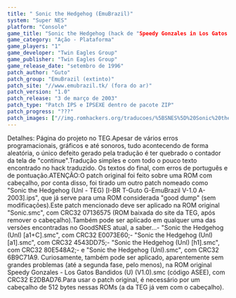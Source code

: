 ```yaml
---
title: " Sonic the Hedgehog (EmuBrazil)"
system: "Super NES"
platform: "Console"
game_title: "Sonic the Hedgehog (hack de "Speedy Gonzales in Los Gatos Bandidos")"
game_category: "Ação - Plataforma"
game_players: "1"
game_developer: "Twin Eagles Group"
game_publisher: "Twin Eagles Group"
game_release_date: "setembro de 1996"
patch_author: "Guto"
patch_group: "EmuBrazil (extinto)"
patch_site: "//www.emubrazil.tk/ (fora do ar)"
patch_version: "1.0"
patch_release: "3 de março de 2003"
patch_type: "Patch IPS e IPSEXE dentro de pacote ZIP"
patch_progress: "???"
patch_images: ["//img.romhackers.org/traducoes/%5BSNES%5D%20Sonic%20the%20Hedgehog%20-%20EmuBrazil%20-%201.png","//img.romhackers.org/traducoes/%5BSNES%5D%20Sonic%20the%20Hedgehog%20-%20EmuBrazil%20-%202.png","//img.romhackers.org/traducoes/%5BSNES%5D%20Sonic%20the%20Hedgehog%20-%20EmuBrazil%20-%203.png"]
---
```

Detalhes: Página do projeto no TEG.Apesar de vários erros programacionais, gráficos e até sonoros, tudo acontecendo de forma aleatória, o único defeito gerado pela tradução é ter quebrado o contador da tela de "continue".Tradução simples e com todo o pouco texto encontrado no hack traduzido. Os textos do final, com erros de português e de pontuação.ATENÇÃO:O patch original foi feito sobre uma ROM com cabeçalho, por conta disso, foi tirado um outro patch nomeado como "Sonic the Hedgehog (Unl - TEG) [I-BR T-Guto G-EmuBrazil V-1.0 A-2003].ips", que já serve para uma ROM considerada "good dump" (sem modificações).Este patch mencionado deve ser aplicado na ROM original "Sonic.smc", com CRC32 07136575 (ROM baixada do site da TEG, após remover o cabeçalho).Também pode ser aplicado em qualquer uma das versões encontradas no GoodSNES atual, a saber...- "Sonic the Hedgehog (Unl) [a1+C].smc", com CRC32 E0073E60;- "Sonic the Hedgehog (Unl) [a1].smc", com CRC32 4543DD75;- "Sonic the Hedgehog (Unl) [h1].smc", com CRC32 80E548A2;- e "Sonic the Hedgehog (Unl).smc", com CRC32 6B9C71A9. Curiosamente, também pode ser aplicado, aparentemente sem grandes problemas (até a segunda fase, pelo menos), na ROM original Speedy Gonzales - Los Gatos Bandidos (U) (V1.0).smc (código ASEE), com CRC32 E2DBAD76.Para usar o patch original, é necessário por um cabeçalho de 512 bytes nessas ROMs (a da TEG já vem com o cabeçalho).